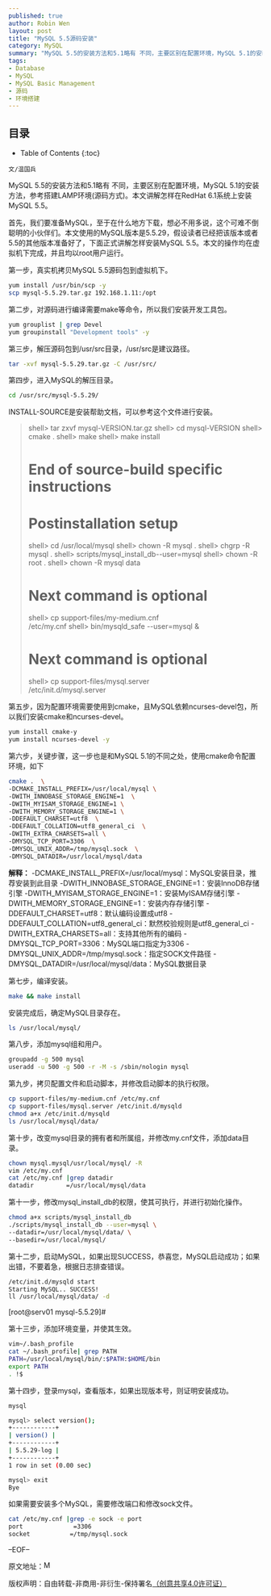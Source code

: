 ```yaml
---
published: true
author: Robin Wen
layout: post
title: "MySQL 5.5源码安装"
category: MySQL
summary: "MySQL 5.5的安装方法和5.1略有 不同，主要区别在配置环境，MySQL 5.1的安装方法，参考搭建LAMP环境(源码方式)。本文讲解怎样在RedHat 6.1系统上安装MySQL 5.5。"
tags: 
- Database
- MySQL
- MySQL Basic Management
- 源码
- 环境搭建
---
```


## 目录 ##

* Table of Contents
{:toc}

`文/温国兵`

MySQL 5.5的安装方法和5.1略有 不同，主要区别在配置环境，MySQL 5.1的安装方法，参考搭建LAMP环境(源码方式)。本文讲解怎样在RedHat 6.1系统上安装MySQL 5.5。

首先，我们要准备MySQL，至于在什么地方下载，想必不用多说，这个可难不倒聪明的小伙伴们。本文使用的MySQL版本是5.5.29，假设读者已经把该版本或者5.5的其他版本准备好了，下面正式讲解怎样安装MySQL 5.5。本文的操作均在虚拟机下完成，并且均以root用户运行。

第一步，真实机拷贝MySQL 5.5源码包到虚拟机下。

``` bash
yum install /usr/bin/scp -y
scp mysql-5.5.29.tar.gz 192.168.1.11:/opt
```

第二步，对源码进行编译需要make等命令，所以我们安装开发工具包。

``` bash
yum grouplist | grep Devel
yum groupinstall "Development tools" -y
```

第三步，解压源码包到/usr/src目录，/usr/src是建议路径。

``` bash
tar -xvf mysql-5.5.29.tar.gz -C /usr/src/
```

第四步，进入MySQL的解压目录。

``` bash
cd /usr/src/mysql-5.5.29/
```

INSTALL-SOURCE是安装帮助文档，可以参考这个文件进行安装。

> shell> tar zxvf mysql-VERSION.tar.gz
> shell> cd mysql-VERSION
> shell> cmake .
> shell> make
> shell> make install
> # End of source-build specific instructions
> # Postinstallation setup
> shell> cd /usr/local/mysql
> shell> chown -R mysql .
> shell> chgrp -R mysql .
> shell> scripts/mysql_install_db--user=mysql
> shell> chown -R root .
> shell> chown -R mysql data
> # Next command is optional
> shell> cp support-files/my-medium.cnf \
/etc/my.cnf
> shell> bin/mysqld_safe --user=mysql &
> # Next command is optional
> shell> cp support-files/mysql.server \
> /etc/init.d/mysql.server

第五步，因为配置环境需要使用到cmake，且MySQL依赖ncurses-devel包，所以我们安装cmake和ncurses-devel。

``` bash
yum install cmake-y
yum install ncurses-devel -y
```

第六步，关键步骤，这一步也是和MySQL 5.1的不同之处，使用cmake命令配置环境，如下

``` bash
cmake .  \
-DCMAKE_INSTALL_PREFIX=/usr/local/mysql \
-DWITH_INNOBASE_STORAGE_ENGINE=1  \
-DWITH_MYISAM_STORAGE_ENGINE=1 \
-DWITH_MEMORY_STORAGE_ENGINE=1 \
-DDEFAULT_CHARSET=utf8  \
-DDEFAULT_COLLATION=utf8_general_ci  \
-DWITH_EXTRA_CHARSETS=all \
-DMYSQL_TCP_PORT=3306  \
-DMYSQL_UNIX_ADDR=/tmp/mysql.sock  \
-DMYSQL_DATADIR=/usr/local/mysql/data
```

**解释：**
-DCMAKE_INSTALL_PREFIX=/usr/local/mysql：MySQL安装目录，推荐安装到此目录
-DWITH_INNOBASE_STORAGE_ENGINE=1：安装InnoDB存储引擎
-DWITH_MYISAM_STORAGE_ENGINE=1：安装MyISAM存储引擎
-DWITH_MEMORY_STORAGE_ENGINE=1：安装内存存储引擎
-DDEFAULT_CHARSET=utf8：默认编码设置成utf8
-DDEFAULT_COLLATION=utf8_general_ci：默然校验规则是utf8_general_ci
-DWITH_EXTRA_CHARSETS=all：支持其他所有的编码
-DMYSQL_TCP_PORT=3306：MySQL端口指定为3306
-DMYSQL_UNIX_ADDR=/tmp/mysql.sock：指定SOCK文件路径
-DMYSQL_DATADIR=/usr/local/mysql/data：MySQL数据目录

第七步，编译安装。

``` bash
make && make install
```

安装完成后，确定MySQL目录存在。

``` bash
ls /usr/local/mysql/
```

第八步，添加mysql组和用户。

``` bash
groupadd -g 500 mysql
useradd -u 500 -g 500 -r -M -s /sbin/nologin mysql
```

第九步，拷贝配置文件和启动脚本，并修改启动脚本的执行权限。

``` bash
cp support-files/my-medium.cnf /etc/my.cnf
cp support-files/mysql.server /etc/init.d/mysqld
chmod a+x /etc/init.d/mysqld
ls /usr/local/mysql/data/
```

第十步，改变mysql目录的拥有者和所属组，并修改my.cnf文件，添加data目录。

``` bash
chown mysql.mysql/usr/local/mysql/ -R
vim /etc/my.cnf
cat /etc/my.cnf |grep datadir
datadir         =/usr/local/mysql/data
```

第十一步，修改mysql_install_db的权限，使其可执行，并进行初始化操作。

``` bash
chmod a+x scripts/mysql_install_db
./scripts/mysql_install_db --user=mysql \
--datadir=/usr/local/mysql/data/ \
--basedir=/usr/local/mysql/
```

第十二步，启动MySQL，如果出现SUCCESS，恭喜您，MySQL启动成功；如果出错，不要着急，根据日志排查错误。

``` bash
/etc/init.d/mysqld start
Starting MySQL.. SUCCESS!
ll /usr/local/mysql/data/ -d
```
[root@serv01 mysql-5.5.29]#

第十三步，添加环境变量，并使其生效。
``` bash
vim~/.bash_profile
cat ~/.bash_profile| grep PATH
PATH=/usr/local/mysql/bin/:$PATH:$HOME/bin
export PATH
. !$
```

第十四步，登录mysql，查看版本，如果出现版本号，则证明安装成功。

``` bash
mysql
```

``` bash
mysql> select version();
+------------+
| version() |
+------------+
| 5.5.29-log |
+------------+
1 row in set (0.00 sec)

mysql> exit
Bye
```

如果需要安装多个MySQL，需要修改端口和修改sock文件。

``` bash
cat /etc/my.cnf |grep -e sock -e port
port              =3306
socket           =/tmp/mysql.sock
```

–EOF–

原文地址：<a href="http://blog.csdn.net/justdb/article/details/12881957" target="_blank"><img src="http://i.imgur.com/BROigUO.jpg" title="MySQL 5.5源码安装" height="16px" width="16px" border="0" alt="MySQL 5.5源码安装" /></a>

版权声明：自由转载-非商用-非衍生-保持署名<a href="http://creativecommons.org/licenses/by-nc-nd/4.0/deed.zh" target="_blank">（创意共享4.0许可证）</a>
